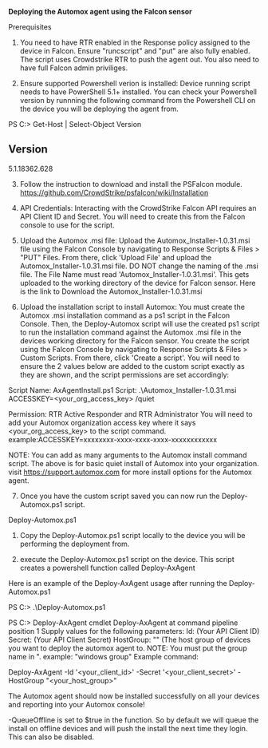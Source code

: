 **Deploying the Automox agent using the Falcon sensor**

Prerequisites

1. You need to have RTR enabled in the Response policy assigned to the device in Falcon. Ensure "runcscript" and "put" are also fully enabled. The script uses Crowdstrike RTR to push the agent out. You also need to have full Falcon admin priviliges.

2. Ensure supported Powershell verion is installed: Device running script needs to have PowerShell 5.1+ installed. You can check your Powershell version by runnning the following command from the Powershell CLI on the device you will be deploying the agent from.

PS C:\> Get-Host | Select-Object Version


Version      
-------      
5.1.18362.628

3. Follow the instruction to download and install the PSFalcon module. https://github.com/CrowdStrike/psfalcon/wiki/Installation

4. API Credentials: Interacting with the CrowdStrike Falcon API requires an API Client ID and Secret. You will need to create this from the Falcon console to use for the script.

5. Upload the Automox .msi file: Upload the Automox_Installer-1.0.31.msi file using the Falcon Console by navigating to Response Scripts & Files > "PUT" Files. From there, click 'Upload File' and upload the Automox_Installer-1.0.31.msi file. DO NOT change the naming of the .msi file. The File Name must read 'Automox_Installer-1.0.31.msi'. This gets uploaded to the working directory of the device for Falcon sensor. Here is the link to Download the Automox_Installer-1.0.31.msi

6. Upload the installation script to install Automox: You must create the Automox .msi installation command as a ps1 script in the Falcon Console. Then, the Deploy-Automox script will use the created ps1 script to run the installation command against the Automox .msi file in the devices working directory for the Falcon sensor. You create the script using the Falcon Console by navigating to Response Scripts & Files > Custom Scripts. From there, click 'Create a script'. You will need to ensure the 2 values below are added to the custom script exactly as they are shown, and the script permissions are set accordingly:

Script Name:   AxAgentInstall.ps1
Script:        .\Automox_Installer-1.0.31.msi ACCESSKEY=<your_org_access_key> /quiet

Permission:    RTR Active Responder and RTR Administrator
You will need to add your Automox organization access key where it says <your_org_access_key> to the script command. example:ACCESSKEY=xxxxxxxx-xxxx-xxxx-xxxx-xxxxxxxxxxxx

NOTE: You can add as many arguments to the Automox install command script. The above is for basic quiet install of Automox into your organization. visit https://support.automox.com for more install options for the Automox agent.

7. Once you have the custom script saved you can now run the Deploy-Automox.ps1 script.


Deploy-Automox.ps1
1. Copy the Deploy-Automox.ps1 script locally to the device you will be performing the deployment from.

2. execute the Deploy-Automox.ps1 script on the device. This script creates a powershell function called Deploy-AxAgent

Here is an example of the Deploy-AxAgent usage after running the Deploy-Automox.ps1

PS C:\> .\Deploy-Automox.ps1

PS C:\> Deploy-AxAgent
cmdlet Deploy-AxAgent at command pipeline position 1
Supply values for the following parameters:
Id: <string> (Your API Client ID)
Secret: <string> (Your API Client Secret) 
HostGroup: "<string>" (The host group of devices you want to deploy the automox agent to. NOTE: You must put the group name in ". example: "windows group"
Example command:

Deploy-AxAgent -Id '<your_client_id>' -Secret '<your_client_secret>' -HostGroup "<your_host_group>"

The Automox agent should now be installed successfully on all your devices and reporting into your Automox console!

-QueueOffline is set to $true in the function. So by default we will queue the install on offline devices and will push the install the next time they login. This can also be disabled.
